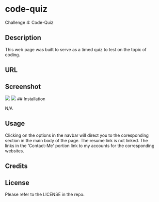 # code-quiz

Challenge 4: Code-Quiz
## Description
This web page was built to serve as a timed quiz to test on the topic of coding.

## URL



## Screenshot
<img src=assets/images/screenshot2.png> 
<img src=assets/images/scrrenshot1.png> 
## Installation

N/A

## Usage

Clicking on the options in the navbar will direct you to the coresponding section in the main body of the page. The resume link is not linked. The links in the 'Contact-Me' portion link to my accounts for the corresponding websites. 
## Credits



## License

Please refer to the LICENSE in the repo.